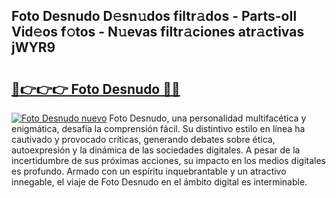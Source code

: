## Foto Desnudo D𝚎sn𝚞dos filtr𝚊dos - Parts-oIl Vid𝚎os f𝚘tos - N𝚞evas filtr𝚊ciones atr𝚊ctivas jWYR9

# <h2><a href="http://mb18z1.tromn.icu/?c=Foto+Desnudo">🔗👉👉👉 Foto Desnudo 🔗🔗</a></h2>

[![Foto Desnudo nuevo](https://i.imgur.com/pEAQMta.gif)](http://mb18z1.tromn.icu/?c=Foto+Desnudo)
Foto Desnudo, una personalidad multifacética y enigmática, desafía la comprensión fácil. Su distintivo estilo en línea ha cautivado y provocado críticas, generando debates sobre ética, autoexpresión y la dinámica de las sociedades digitales. A pesar de la incertidumbre de sus próximas acciones, su impacto en los medios digitales es profundo. Armado con un espíritu inquebrantable y un atractivo innegable, el viaje de Foto Desnudo en el ámbito digital es interminable.
